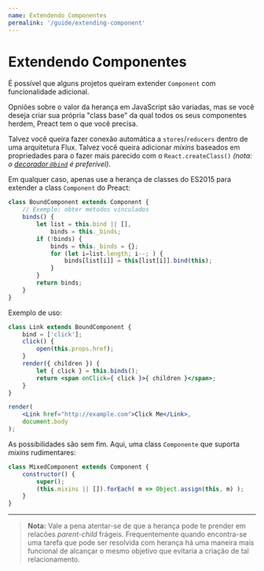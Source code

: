 ```yaml
---
name: Extendendo Componentes
permalink: '/guide/extending-component'
---
```


# Extendendo Componentes

É possível que alguns projetos queiram extender `Component` com funcionalidade adicional.

Opniões sobre o valor da herança em JavaScript são variadas, mas se você deseja criar sua própria "class base" da qual todos os seus componentes herdem, Preact tem o que você precisa.

Talvez você queira fazer conexão automática a `stores`/`reducers` dentro de uma arquitetura Flux. Talvez você queira adicionar _mixins_ baseados em propriedades para o fazer mais parecido com o `React.createClass()` _(nota: o [decorador `@bind`](https://github.com/developit/decko#bind) é preferível)_.

Em qualquer caso, apenas use a herança de classes do ES2015 para extender a class `Component` do Preact:


```js
class BoundComponent extends Component {
    // Exemplo: obter métodos vinculados
    binds() {
        let list = this.bind || [],
            binds = this._binds;
        if (!binds) {
            binds = this._binds = {};
            for (let i=list.length; i--; ) {
                binds[list[i]] = this[list[i]].bind(this);
            }
        }
        return binds;
    }
}
```

Exemplo de uso:

```jsx
class Link extends BoundComponent {
    bind = ['click'];
    click() {
        open(this.props.href);
    }
    render({ children }) {
        let { click } = this.binds();
        return <span onClick={ click }>{ children }</span>;
    }
}

render(
    <Link href="http://example.com">Click Me</Link>,
    document.body
);
```

As possibilidades são sem fim. Aqui, uma class `Componente` que suporta _mixins_ rudimentares:


```js
class MixedComponent extends Component {
    constructor() {
        super();
        (this.mixins || []).forEach( m => Object.assign(this, m) );
    }
}
```

---

> **Nota:** Vale a pena atentar-se de que a herança pode te prender em relacões _parent-child_ frágeis. Frequentemente quando encontra-se uma tarefa que pode ser resolvida com herança há uma maneira mais funcional de alcançar o mesmo objetivo que evitaria a criação de tal relacionamento.
